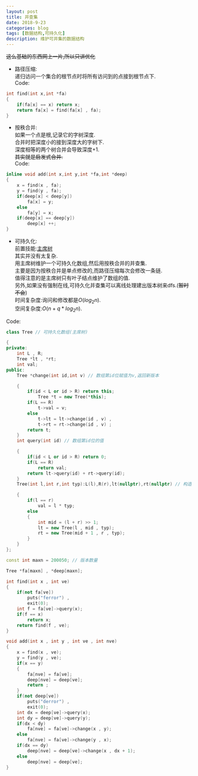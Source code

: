 ```yaml
---
layout: post
title: 并查集
date: 2018-9-23
categories: blog
tags: [数据结构,可持久化]
description: 维护可并集的数据结构
---
```


~~这么基础的东西网上一片,所以只讲优化~~  
- 路径压缩:  
递归访问一个集合的根节点时将所有访问到的点接到根节点下.  
Code: 
```cpp
int find(int x,int *fa)
{
	if(fa[x] == x) return x;
	return fa[x] = find(fa[x] , fa);
}
```

- 按秩合并:  
如果一个点是根,记录它的字树深度.  
合并时把深度小的接到深度大的字树下.  
深度相等的两个树合并会导致深度+1.  
~~其实就是启发式合并.~~  
Code:
```cpp
inline void add(int x,int y,int *fa,int *deep)
{
	x = find(x , fa);
	y = find(y , fa);
	if(deep[x] < deep[y])
		fa[x] = y;
	else 
		fa[y] = x;
	if(deep[x] == deep[y])
		deep[x] ++;
}
```

- 可持久化:  
前置技能:[主席树]()  
其实并没有太复杂.  
用主席树维护一个可持久化数组,然后用按秩合并的并查集.  
主要是因为按秩合并是单点修改的,而路径压缩每次会修改一条链.  
值得注意的是主席树只有叶子结点维护了数组的值.  
另外,如果没有强制在线,可持久化并查集可以离线处理建出版本树来dfs.(~~暂时不会~~)    
时间复杂度:询问和修改都是$O(log_2 n)$.   
空间复杂度:$O(n+q*log_2 n)$.  

Code:

```cpp  
class Tree // 可持久化数组(主席树)  

{
private:
	int L , R;
	Tree *lt , *rt;
	int val;
public:
	Tree *change(int id,int v) // 数组第id位赋值为v,返回新版本  

	{
		if(id < L or id > R) return this;
			Tree *t = new Tree(*this);
		if(L == R)
			t->val = v;
		else
			t->lt = lt->change(id , v) ,
			t->rt = rt->change(id , v) ;
		return t;
	}
	int query(int id) // 数组第id位的值  

	{
		if(id < L or id > R) return 0;
		if(L == R)
			return val;
		return lt->query(id) + rt->query(id);
	}
	Tree(int l,int r,int typ):L(l),R(r),lt(nullptr),rt(nullptr) // 构造一个l到r的可持久化数组 (建树)  

	{
		if(l == r)
			val = l * typ;
		else
		{
			int mid = (l + r) >> 1;
			lt = new Tree(l , mid , typ);
			rt = new Tree(mid + 1 , r , typ);
		}
	}
};

const int maxn = 200050; // 版本数量

Tree *fa[maxn] , *deep[maxn];

int find(int x , int ve)
{
	if(not fa[ve])
		puts("ferror") ,
		exit(0);
	int f = fa[ve]->query(x);
	if(f == x)
		return x;
	return find(f , ve);
}

void add(int x , int y , int ve , int nve)
{
	x = find(x , ve);
	y = find(y , ve);
	if(x == y)
	{
		fa[nve] = fa[ve];
		deep[nve] = deep[ve];
		return ;
	}
	if(not deep[ve])
		puts("derror") ,
		exit(0);
	int dx = deep[ve]->query(x);
	int dy = deep[ve]->query(y);
	if(dx < dy)
		fa[nve] = fa[ve]->change(x , y);
	else
		fa[nve] = fa[ve]->change(y , x);
	if(dx == dy)
		deep[nve] = deep[ve]->change(x , dx + 1);
	else
		deep[nve] = deep[ve];
}
```
